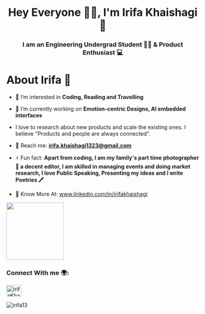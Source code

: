<h1 align="center"> Hey Everyone 👋🏻, I'm Irifa Khaishagi 🦋</h1>
<h3 align="center">I am an Engineering Undergrad Student 👩‍🎓 & Product Enthusiast  💻</h3>

# About Irifa 🌷

- 👀 I’m interested in **Coding, Reading and Travelling**

- 🌱 I’m currently working on **Emotion-centric Designs, AI embedded interfaces**

- I love to research about new products and scale the existing ones. I believe "Products and people are always connected". 
  
- 📧 Reach me: **irifa.khaishagi1323@gmail.com**
  
- ⚡ Fun fact: **Apart from coding, I am my family's part time photographer 📸 a decent editor, I am skilled in managing events and doing market research, I love Public Speaking, Presenting my ideas and I write Poetries 🖊️**

- 🫧 Know More At: www.linkedin.com/in/irifakhaishagi


<a href="https://github.com/sponsors/M0nica"><img align="centre" width="150" height="150" src="https://github.com/M0nica/M0nica/blob/main/octomonica/m0nica-octocat-rotating.gif?raw=true"></a>

<h3 align="left">Connect With me  🌍: </h3>
<p align="left">
<a href="https://linkedin.com/in/irifaKhaishagi" target="blank"><img align="center" src="https://raw.githubusercontent.com/rahuldkjain/github-profile-readme-generator/master/src/images/icons/Social/linked-in-alt.svg" alt="irifaKhaishagi" height="30" width="40" /></a>
</p>

<p><img align="center" src="https://github-readme-streak-stats.herokuapp.com/?user=irifa13&" alt="irifa13"/>
</p>




